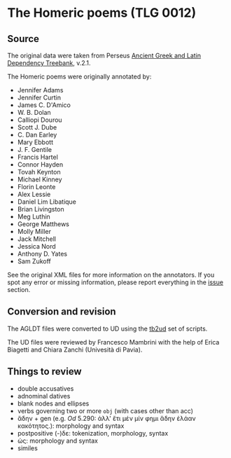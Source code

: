 # The Homeric poems (TLG 0012)

## Source

The original data were taken from Perseus [Ancient Greek and Latin Dependency Treebank](https://perseusdl.github.io/treebank_data/), v.2.1.

The Homeric poems were originally annotated by:

* Jennifer Adams
* Jennifer Curtin
* James C. D'Amico
* W. B. Dolan
* Calliopi Dourou
* Scott J. Dube
* C. Dan Earley
* Mary Ebbott
* J. F. Gentile
* Francis Hartel
* Connor Hayden
* Tovah Keynton
* Michael Kinney
* Florin Leonte
* Alex Lessie
* Daniel Lim Libatique
* Brian Livingston
* Meg Luthin
* George Matthews
* Molly Miller
* Jack Mitchell
* Jessica Nord
* Anthony D. Yates
* Sam Zukoff

See the original XML files for more information on the annotators. If you spot any
error or missing information, please report everything in the [issue](https://github.com/francescomambrini/Daphne/issues) section.

## Conversion and revision

The AGLDT files were converted to UD using the [tb2ud](https://github.com/francescomambrini/tb2ud) set of scripts.

The UD files were reviewed by Francesco Mambrini with the help of Erica Biagetti
and Chiara Zanchi (Univesità di Pavia).

## Things to review

* double accusatives
* adnominal datives
* blank nodes and ellipses
* verbs governing two or more `obj` (with cases other than acc)
* ἅδην + gen (e.g. *Od* 5.290: ἀλλ' ἔτι μέν μίν φημι ἅδην ἐλάαν κακότητος.):
morphology and syntax
* postpositive (-)δε: tokenization, morphology, syntax
* ὡς: morphology and syntax
* similes
